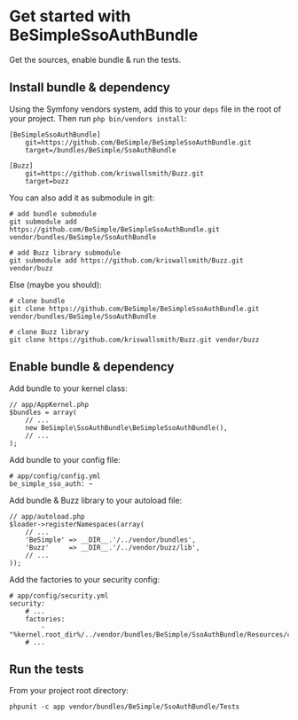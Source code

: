 Get started with BeSimpleSsoAuthBundle
======================================


Get the sources, enable bundle & run the tests.


Install bundle & dependency
---------------------------
Using the Symfony vendors system, add this to your `deps` file in the root of your project.
Then run `php bin/vendors install`:

    [BeSimpleSsoAuthBundle]
        git=https://github.com/BeSimple/BeSimpleSsoAuthBundle.git
        target=/bundles/BeSimple/SsoAuthBundle
    
    [Buzz]
        git=https://github.com/kriswallsmith/Buzz.git
        target=buzz

You can also add it as submodule in git:

    # add bundle submodule
    git submodule add https://github.com/BeSimple/BeSimpleSsoAuthBundle.git vendor/bundles/BeSimple/SsoAuthBundle

    # add Buzz library submodule
    git submodule add https://github.com/kriswallsmith/Buzz.git vendor/buzz


Else (maybe you should):

    # clone bundle
    git clone https://github.com/BeSimple/BeSimpleSsoAuthBundle.git vendor/bundles/BeSimple/SsoAuthBundle

    # clone Buzz library
    git clone https://github.com/kriswallsmith/Buzz.git vendor/buzz


Enable bundle & dependency
--------------------------


Add bundle to your kernel class:

    // app/AppKernel.php
    $bundles = array(
        // ...
        new BeSimple\SsoAuthBundle\BeSimpleSsoAuthBundle(),
        // ...
    );


Add bundle to your config file:

    # app/config/config.yml
    be_simple_sso_auth: ~


Add bundle & Buzz library to your autoload file:

    // app/autoload.php
    $loader->registerNamespaces(array(
        // ...
        'BeSimple' => __DIR__.'/../vendor/bundles',
        'Buzz'     => __DIR__.'/../vendor/buzz/lib',
        // ...
    ));


Add the factories to your security config:

    # app/config/security.yml
    security:
        # ...
        factories:
            - "%kernel.root_dir%/../vendor/bundles/BeSimple/SsoAuthBundle/Resources/config/security_factories.xml"
        # ...


Run the tests
-------------


From your project root directory:

    phpunit -c app vendor/bundles/BeSimple/SsoAuthBundle/Tests
